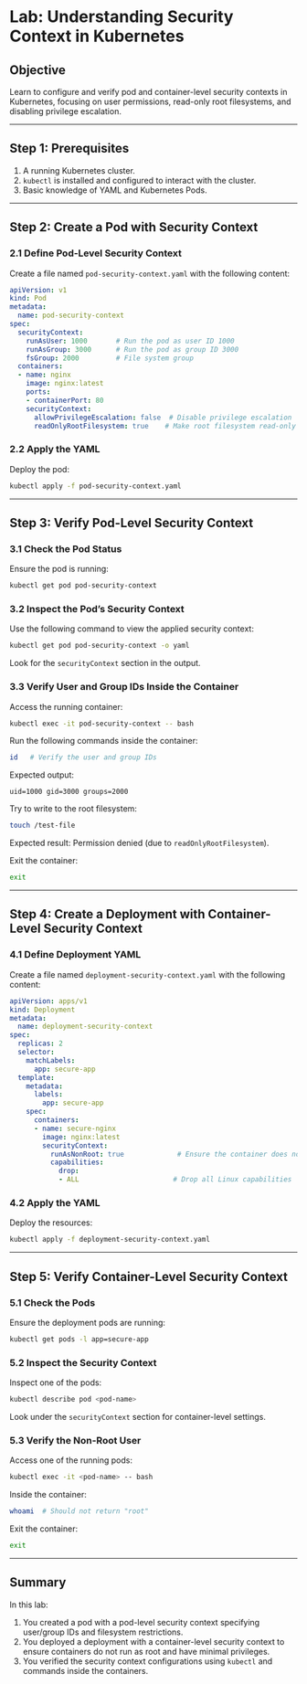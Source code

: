 # **Lab: Understanding Security Context in Kubernetes**

## **Objective**
Learn to configure and verify pod and container-level security contexts in Kubernetes, focusing on user permissions, read-only root filesystems, and disabling privilege escalation.

---

## **Step 1: Prerequisites**
1. A running Kubernetes cluster.
2. `kubectl` is installed and configured to interact with the cluster.
3. Basic knowledge of YAML and Kubernetes Pods.

---

## **Step 2: Create a Pod with Security Context**

### **2.1 Define Pod-Level Security Context**

Create a file named `pod-security-context.yaml` with the following content:
```yaml
apiVersion: v1
kind: Pod
metadata:
  name: pod-security-context
spec:
  securityContext:
    runAsUser: 1000       # Run the pod as user ID 1000
    runAsGroup: 3000      # Run the pod as group ID 3000
    fsGroup: 2000         # File system group
  containers:
  - name: nginx
    image: nginx:latest
    ports:
    - containerPort: 80
    securityContext:
      allowPrivilegeEscalation: false  # Disable privilege escalation
      readOnlyRootFilesystem: true    # Make root filesystem read-only
```

### **2.2 Apply the YAML**

Deploy the pod:
```bash
kubectl apply -f pod-security-context.yaml
```

---

## **Step 3: Verify Pod-Level Security Context**

### **3.1 Check the Pod Status**

Ensure the pod is running:
```bash
kubectl get pod pod-security-context
```

### **3.2 Inspect the Pod’s Security Context**

Use the following command to view the applied security context:
```bash
kubectl get pod pod-security-context -o yaml
```
Look for the `securityContext` section in the output.

### **3.3 Verify User and Group IDs Inside the Container**

Access the running container:
```bash
kubectl exec -it pod-security-context -- bash
```

Run the following commands inside the container:
```bash
id   # Verify the user and group IDs
```

Expected output:
```
uid=1000 gid=3000 groups=2000
```

Try to write to the root filesystem:
```bash
touch /test-file
```

Expected result: Permission denied (due to `readOnlyRootFilesystem`).

Exit the container:
```bash
exit
```

---

## **Step 4: Create a Deployment with Container-Level Security Context**

### **4.1 Define Deployment YAML**

Create a file named `deployment-security-context.yaml` with the following content:
```yaml
apiVersion: apps/v1
kind: Deployment
metadata:
  name: deployment-security-context
spec:
  replicas: 2
  selector:
    matchLabels:
      app: secure-app
  template:
    metadata:
      labels:
        app: secure-app
    spec:
      containers:
      - name: secure-nginx
        image: nginx:latest
        securityContext:
          runAsNonRoot: true             # Ensure the container does not run as root
          capabilities:
            drop:
            - ALL                       # Drop all Linux capabilities
```

### **4.2 Apply the YAML**

Deploy the resources:
```bash
kubectl apply -f deployment-security-context.yaml
```

---

## **Step 5: Verify Container-Level Security Context**

### **5.1 Check the Pods**

Ensure the deployment pods are running:
```bash
kubectl get pods -l app=secure-app
```

### **5.2 Inspect the Security Context**

Inspect one of the pods:
```bash
kubectl describe pod <pod-name>
```
Look under the `securityContext` section for container-level settings.

### **5.3 Verify the Non-Root User**

Access one of the running pods:
```bash
kubectl exec -it <pod-name> -- bash
```

Inside the container:
```bash
whoami  # Should not return "root"
```

Exit the container:
```bash
exit
```

---

## **Summary**

In this lab:
1. You created a pod with a pod-level security context specifying user/group IDs and filesystem restrictions.
2. You deployed a deployment with a container-level security context to ensure containers do not run as root and have minimal privileges.
3. You verified the security context configurations using `kubectl` and commands inside the containers.
